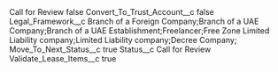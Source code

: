 <?xml version="1.0" encoding="UTF-8"?>
<CustomMetadata xmlns="http://soap.sforce.com/2006/04/metadata" xmlns:xsi="http://www.w3.org/2001/XMLSchema-instance" xmlns:xsd="http://www.w3.org/2001/XMLSchema">
    <label>Call for Review</label>
    <protected>false</protected>
    <values>
        <field>Convert_To_Trust_Account__c</field>
        <value xsi:type="xsd:boolean">false</value>
    </values>
    <values>
        <field>Legal_Framework__c</field>
        <value xsi:type="xsd:string">Branch of a Foreign Company;Branch of a UAE Company;Branch of a UAE Establishment;Freelancer;Free Zone Limited Liability company;Limited Liability company;Decree Company;</value>
    </values>
    <values>
        <field>Move_To_Next_Status__c</field>
        <value xsi:type="xsd:boolean">true</value>
    </values>
    <values>
        <field>Status__c</field>
        <value xsi:type="xsd:string">Call for Review</value>
    </values>
    <values>
        <field>Validate_Lease_Items__c</field>
        <value xsi:type="xsd:boolean">true</value>
    </values>
</CustomMetadata>
